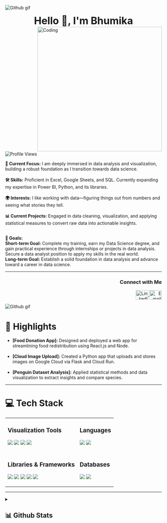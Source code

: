 ![Github gif](https://media.giphy.com/media/26FLcaylACR47EqD6/giphy.gif)

<h1 align="center" style="font-size: 32px; margin: 0;">Hello 👋, I'm Bhumika</h1>

<img align="right" alt="Coding" width="400" src="https://cdn.myportfolio.com/2fcfcb103788251450a8304378dffded/a62c047f-8369-493c-ab14-71ef51bebc55_rw_1200.gif?h=e8c7ce55b326319eaca316cc1e74518f">

<p align="left">
  <img src="https://komarev.com/ghpvc/?username=bhumika-profile&label=Profile%20views&color=0e75b6&style=flat" alt="Profile Views"/>
</p>

**🌟 Current Focus:** I am deeply immersed in data analysis and visualization, building a robust foundation as I transition towards data science.<br><br>
**🛠️ Skills:** Proficient in Excel, Google Sheets, and SQL. Currently expanding my expertise in Power BI, Python, and its libraries.<br><br>
**🌍 Interests:** I like working with data—figuring things out from numbers and seeing what stories they tell.<br><br>
**📊 Current Projects:** Engaged in data cleaning, visualization, and applying statistical measures to convert raw data into actionable insights.<br><br>

**🎯 Goals:**<br>
**Short-term Goal:** Complete my training, earn my Data Science degree, and gain practical experience through internships or projects in data analysis. Secure a data analyst position to apply my skills in the real world.<br>
**Long-term Goal:** Establish a solid foundation in data analysis and advance toward a career in data science.

---

<h3 align="right">Connect with Me</h3>

<p align="right">
  <a href="https://www.linkedin.com/in/bhumika-bharadwaj" target="blank">
    <img align="center" src="https://raw.githubusercontent.com/rahuldkjain/github-profile-readme-generator/master/src/images/icons/Social/linked-in-alt.svg" alt="LinkedIn" height="30" width="40"/>
  </a>
  <a href="mailto:bhumika@example.com" target="blank">
    <img align="center" src="https://img.shields.io/badge/Email-%23D14836?style=for-the-badge&logo=gmail&logoColor=white" alt="Email" height="30" width="40"/>
  </a>
</p>

![Github gif](https://user-images.githubusercontent.com/73097560/115834477-dbab4500-a447-11eb-908a-139a6edaec5c.gif)

<h1 align="left">🌟 Highlights</h1>

<ul>
  <li><strong>[Food Donation App]:</strong> Designed and deployed a web app for streamlining food redistribution using React.js and Node.</li><br>
  <li><strong>[Cloud Image Upload]:</strong> Created a Python app that uploads and stores images on Google Cloud via Flask and Cloud Run.</li><br>
  <li><strong>[Penguin Dataset Analysis]:</strong> Applied statistical methods and data visualization to extract insights and compare species.</li>
</ul>

---

<h1 align="left">💻 Tech Stack</h1>

<table>
<tr>
  <td><h3>Visualization Tools</h3>
    <p>
      <img src="https://img.shields.io/badge/power_bi-F2C811?style=for-the-badge&logo=powerbi&logoColor=black" />
      <img src="https://img.shields.io/badge/Excel-217346?style=for-the-badge&logo=microsoft-excel&logoColor=white" />
      <img src="https://img.shields.io/badge/Google_Sheets-34A853?style=for-the-badge&logo=google-sheets&logoColor=white" />
      <img src="https://img.shields.io/badge/Tableau-E97627?style=for-the-badge&logo=tableau&logoColor=white" />
    </p>
  </td>
  <td><h3>Languages</h3>
    <p>
      <img src="https://img.shields.io/badge/Python-3670A0?style=for-the-badge&logo=python&logoColor=ffdd54" />
      <img src="https://img.shields.io/badge/R-%23276DC3.svg?style=for-the-badge&logo=r&logoColor=white" />
    </p>
  </td>
</tr>
<tr>
  <td><h3>Libraries & Frameworks</h3>
    <p>
      <img src="https://img.shields.io/badge/Pandas-%23150458.svg?style=for-the-badge&logo=pandas&logoColor=white" />
      <img src="https://img.shields.io/badge/Numpy-%23013243.svg?style=for-the-badge&logo=numpy&logoColor=white" />
      <img src="https://img.shields.io/badge/Seaborn-%23000000.svg?style=for-the-badge&logo=seaborn&logoColor=white" />
      <img src="https://img.shields.io/badge/TensorFlow-%23FF6F00.svg?style=for-the-badge&logo=TensorFlow&logoColor=white" />
      <img src="https://img.shields.io/badge/Matplotlib-%23ffffff.svg?style=for-the-badge&logo=Matplotlib&logoColor=black" />
    </p>
  </td>
  <td><h3>Databases</h3>
    <p>
      <img src="https://img.shields.io/badge/MySQL-4479A1.svg?style=for-the-badge&logo=mysql&logoColor=white" />
      <img src="https://img.shields.io/badge/SQL-CC2927.svg?style=for-the-badge&logo=sqlite&logoColor=white" />
    </p>
  </td>
</tr>
</table>

---

<details>
  <summary><h2> 📊 Github Stats </h2></summary>
  <div align="center">
    <img src="https://github-readme-stats.vercel.app/api?username=bhumika-profile&theme=radical&hide_border=true&count_private=true" width="400"/>
    <img src="https://github-readme-streak-stats.herokuapp.com/?user=bhumika-profile&theme=radical&hide_border=true" width="400"/>
    <img src="https://github-readme-stats.vercel.app/api/top-langs/?username=bhumika-profile&theme=radical&hide_border=true&layout=compact" width="400"/>
    <img src="https://github-contributor-stats.vercel.app/api?username=bhumika-profile&limit=5&theme=radical&combine_all_yearly_contributions=true" alt="Top Contributed Repo" width="400"/>
  </div>
</details>

